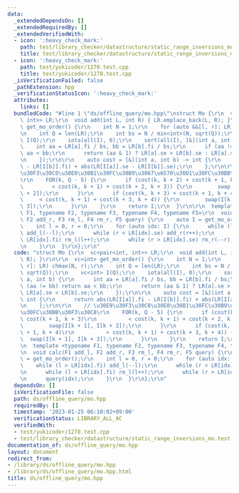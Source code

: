 ```yaml
---
data:
  _extendedDependsOn: []
  _extendedRequiredBy: []
  _extendedVerifiedWith:
  - icon: ':heavy_check_mark:'
    path: test/library_checker/datastructure/static_range_inversions_mo.test.cpp
    title: test/library_checker/datastructure/static_range_inversions_mo.test.cpp
  - icon: ':heavy_check_mark:'
    path: test/yukicoder/1270.test.cpp
    title: test/yukicoder/1270.test.cpp
  _isVerificationFailed: false
  _pathExtension: hpp
  _verificationStatusIcon: ':heavy_check_mark:'
  attributes:
    links: []
  bundledCode: "#line 1 \"ds/offline_query/mo.hpp\"\nstruct Mo {\r\n  vc<pair<int,\
    \ int>> LR;\r\n  void add(int L, int R) { LR.emplace_back(L, R); }\r\n\r\n  vc<int>\
    \ get_mo_order() {\r\n    int N = 1;\r\n    for (auto &&[l, r]: LR) chmax(N, r);\r\
    \n    int Q = len(LR);\r\n    int bs = N / min<int>(N, sqrt(Q));\r\n    vc<int>\
    \ I(Q);\r\n    iota(all(I), 0);\r\n    sort(all(I), [&](int a, int b) {\r\n  \
    \    int aa = LR[a].fi / bs, bb = LR[b].fi / bs;\r\n      if (aa != bb) return\
    \ aa < bb;\r\n      return (aa & 1) ? LR[a].se > LR[b].se : LR[a].se < LR[b].se;\r\
    \n    });\r\n\r\n    auto cost = [&](int a, int b) -> int {\r\n      return abs(LR[I[a]].fi\
    \ - LR[I[b]].fi) + abs(LR[I[a]].se - LR[I[b]].se);\r\n    };\r\n\r\n    // \u30E9\
    \u30F3\u30C0\u30E0\u30B1\u30FC\u30B9\u3067\u6570\u30D1\u30FC\u30BB\u30F3\u30C8\
    \r\n    FOR(k, Q - 5) {\r\n      if (cost(k, k + 2) + cost(k + 1, k + 3)\r\n \
    \         < cost(k, k + 1) + cost(k + 2, k + 3)) {\r\n        swap(I[k + 1], I[k\
    \ + 2]);\r\n      }\r\n      if (cost(k, k + 3) + cost(k + 1, k + 4)\r\n     \
    \     < cost(k, k + 1) + cost(k + 3, k + 4)) {\r\n        swap(I[k + 1], I[k +\
    \ 3]);\r\n      }\r\n    }\r\n    return I;\r\n  }\r\n\r\n  template <typename\
    \ F1, typename F2, typename F3, typename F4, typename F5>\r\n  void calc(F1 add_l,\
    \ F2 add_r, F3 rm_l, F4 rm_r, F5 query) {\r\n    auto I = get_mo_order();\r\n\
    \    int l = 0, r = 0;\r\n    for (auto idx: I) {\r\n      while (l > LR[idx].fi)\
    \ add_l(--l);\r\n      while (r < LR[idx].se) add_r(r++);\r\n      while (l <\
    \ LR[idx].fi) rm_l(l++);\r\n      while (r > LR[idx].se) rm_r(--r);\r\n      query(idx);\r\
    \n    }\r\n  }\r\n};\r\n"
  code: "struct Mo {\r\n  vc<pair<int, int>> LR;\r\n  void add(int L, int R) { LR.emplace_back(L,\
    \ R); }\r\n\r\n  vc<int> get_mo_order() {\r\n    int N = 1;\r\n    for (auto &&[l,\
    \ r]: LR) chmax(N, r);\r\n    int Q = len(LR);\r\n    int bs = N / min<int>(N,\
    \ sqrt(Q));\r\n    vc<int> I(Q);\r\n    iota(all(I), 0);\r\n    sort(all(I), [&](int\
    \ a, int b) {\r\n      int aa = LR[a].fi / bs, bb = LR[b].fi / bs;\r\n      if\
    \ (aa != bb) return aa < bb;\r\n      return (aa & 1) ? LR[a].se > LR[b].se :\
    \ LR[a].se < LR[b].se;\r\n    });\r\n\r\n    auto cost = [&](int a, int b) ->\
    \ int {\r\n      return abs(LR[I[a]].fi - LR[I[b]].fi) + abs(LR[I[a]].se - LR[I[b]].se);\r\
    \n    };\r\n\r\n    // \u30E9\u30F3\u30C0\u30E0\u30B1\u30FC\u30B9\u3067\u6570\u30D1\
    \u30FC\u30BB\u30F3\u30C8\r\n    FOR(k, Q - 5) {\r\n      if (cost(k, k + 2) +\
    \ cost(k + 1, k + 3)\r\n          < cost(k, k + 1) + cost(k + 2, k + 3)) {\r\n\
    \        swap(I[k + 1], I[k + 2]);\r\n      }\r\n      if (cost(k, k + 3) + cost(k\
    \ + 1, k + 4)\r\n          < cost(k, k + 1) + cost(k + 3, k + 4)) {\r\n      \
    \  swap(I[k + 1], I[k + 3]);\r\n      }\r\n    }\r\n    return I;\r\n  }\r\n\r\
    \n  template <typename F1, typename F2, typename F3, typename F4, typename F5>\r\
    \n  void calc(F1 add_l, F2 add_r, F3 rm_l, F4 rm_r, F5 query) {\r\n    auto I\
    \ = get_mo_order();\r\n    int l = 0, r = 0;\r\n    for (auto idx: I) {\r\n  \
    \    while (l > LR[idx].fi) add_l(--l);\r\n      while (r < LR[idx].se) add_r(r++);\r\
    \n      while (l < LR[idx].fi) rm_l(l++);\r\n      while (r > LR[idx].se) rm_r(--r);\r\
    \n      query(idx);\r\n    }\r\n  }\r\n};\r\n"
  dependsOn: []
  isVerificationFile: false
  path: ds/offline_query/mo.hpp
  requiredBy: []
  timestamp: '2023-01-25 06:10:02+09:00'
  verificationStatus: LIBRARY_ALL_AC
  verifiedWith:
  - test/yukicoder/1270.test.cpp
  - test/library_checker/datastructure/static_range_inversions_mo.test.cpp
documentation_of: ds/offline_query/mo.hpp
layout: document
redirect_from:
- /library/ds/offline_query/mo.hpp
- /library/ds/offline_query/mo.hpp.html
title: ds/offline_query/mo.hpp
---
```

